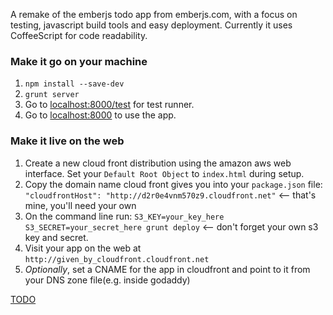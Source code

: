 A remake of the emberjs todo app from emberjs.com, with a focus on testing, javascript build tools and easy deployment. Currently it uses CoffeeScript for code readability.


### Make it go on your machine
1. `npm install --save-dev`
2. `grunt server`
3. Go to [localhost:8000/test](localhost:8000/test) for test runner.
4. Go to [localhost:8000](localhost:8000) to use the app.

### Make it live on the web
1. Create a new cloud front distribution using the amazon aws web interface. Set your `Default Root Object` to `index.html` during setup.
2. Copy the domain name cloud front gives you into your `package.json` file: `"cloudfrontHost": "http://d2r0e4vnm570z9.cloudfront.net"` <-- that's mine, you'll need your own
3. On the command line run: `S3_KEY=your_key_here S3_SECRET=your_secret_here grunt deploy` <-- don't forget your own s3 key and secret.
4. Visit your app on the web at `http://given_by_cloudfront.cloudfront.net`
5. *Optionally*, set a CNAME for the app in cloudfront and point to it from your DNS zone file(e.g. inside godaddy)

[TODO](https://github.com/trombom/todoapp.js/blob/master/TODO.md)